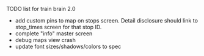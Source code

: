 TODO list for train brain 2.0
  
  * add custom pins to map on stops screen. Detail disclosure should link to stop_times screen for that stop ID.
  * complete "info" master screen
  * debug maps view crash
  * update font sizes/shadows/colors to spec
